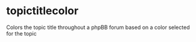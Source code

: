 # topictitlecolor
Colors the topic title throughout a phpBB forum based on a color selected for the topic
